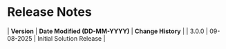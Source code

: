 # Release Notes

| **Version** | **Date Modified (DD-MM-YYYY)** | **Change History**                          |
| 3.0.0       | 09-08-2025                     | Initial Solution Release                    |
